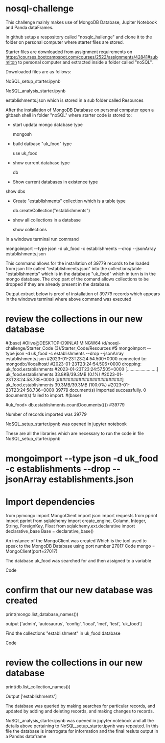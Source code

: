 # nosql-challenge


This challenge mainly makes use of MongoDB Database, Jupiter Notebook and Panda dataFrames.

In github setup a respository called "nosqlc_hallenge" and clone it to the folder on personal computer where starter files are stored.

Starter files are downloaded from assignment requirements on https://courses.bootcampspot.com/courses/2522/assignments/42841#submiton to personal computer and extracted inside a folder called "noSQL". 

Downloaded files are as follows: 

  NoSQL_setup_starter.ipynb  

  NoSQL_analysis_starter.ipynb

  establishments.json which is stored in a sub folder called Resources


After the installation of MongoDB Database on personal computer open a gitbash shell in folder "noSQL" where starter code is stored to:

 - start updata mongo database type

   mongosh
    
 - build datbase "uk_food" type

   use uk_food

 - show current database type
  
   db
 
 - Show current databases in existence type
  
  show dbs

 - Create "establishments" collection which is a table type
 
   db.createCollection("establishments")

 - show all collections in a database
  
   show collections
 
In a windows terminal run command 

  mongoimport --type json -d uk_food -c establishments --drop --jsonArray establishments.json
  
This command allows for the installation of 39779 records to be loaded from json file called "establishments.json" into the collections/table "establishments" which is in the database "uk_food" which in turn is in the mongo database. The drop part of the comand allows collections to be dropped if they are already present in the database.
  
Output extract below is proof of installation of 39779 records which appears in the windows terminal where above command was executed

# review the collections in our new database
#(base)
#Olive@DESKTOP-D9INLA1 MINGW64 /d/nosql-challenge/Starter_Code (3)/Starter_Code/Resources
#$ mongoimport --type json -d uk_food -c establishments --drop --jsonArray establishments.json
#2023-01-23T23:24:54.500+0000    connected to: mongodb://localhost/
#2023-01-23T23:24:54.506+0000    dropping: uk_food.establishments
#2023-01-23T23:24:57.505+0000    [........................] uk_food.establishments       33.8KB/39.3MB (0.1%)
#2023-01-23T23:24:58.735+0000    [########################] uk_food.establishments       39.3MB/39.3MB (100.0%)
#2023-01-23T23:24:58.736+0000    39779 document(s) imported successfully. 0 document(s) failed to import.
#(base)

#uk_food> db.establishments.countDocuments({})
#39779

Number of records imported was 39779




NoSQL_setup_starter.ipynb was opened in jupyter notebook

These are all the libraries which are necessary to run the code in file NoSQL_setup_starter.ipynb

# mongoimport --type json -d uk_food -c establishments --drop --jsonArray establishments.json
# Import dependencies
from pymongo import MongoClient
import json
import requests 
from pprint import pprint
from sqlalchemy import create_engine, Column, Integer, String, ForeignKey, Float
from sqlalchemy.ext.declarative import declarative_base
Base = declarative_base()


An instance of the MongoClient was created Which is the tool used to speak to the MongoDB Database using port number 27017
Code
mongo = MongoClient(port=27017)

The database uk_food was searched for and then assigned to a variable

Code
# confirm that our new database was created
print(mongo.list_database_names())

output ['admin', 'autosaurus', 'config', 'local', 'met', 'test', 'uk_food']

Find the collections "establishment" in uk_food database

Code
# review the collections in our new database
print(db.list_collection_names())

Output ['establishments']

The database was queried by making searches for particular records, and updated by adding and deleting records, and making changes to records.


NoSQL_analysis_starter.ipynb was opened in jupyter notebook and all the details above pertaining to NoSQL_setup_starter.ipynb was repeated.
In this file the database is interrogate for information and the final resluts output in a Pandas dataframe 





